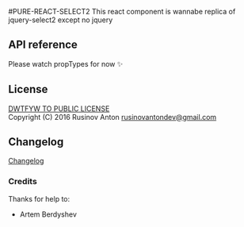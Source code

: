 #PURE-REACT-SELECT2
This react component is wannabe replica of jquery-select2 except no jquery

## API reference
Please watch propTypes for now ✨

## License

[DWTFYW TO PUBLIC LICENSE](https://github.com/RusinovAnton/react-select2/blob/master/LICENSE.md)  
Copyright (C) 2016 Rusinov Anton <rusinovantondev@gmail.com>

## Changelog

[Changelog](https://github.com/RusinovAnton/react-select2/blob/master/CHANGELOG.md)

### Credits

Thanks for help to: 
- Artem Berdyshev 
